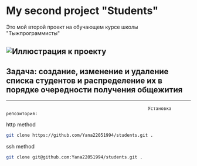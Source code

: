 # My second project "Students"

Это мой второй проект на обучающем курсе школы "Тыжпрограммисты" 

![Иллюстрация к проекту](http://in-poland.com/wp-content/uploads/2017/08/Studenty-poluchayut-diplom.jpg)
-----
Задача: создание, изменение и удаление списка студентов и распределение их в порядке очередности получения общежития
-----
-----

                                                          Установка репозитория:

http method
```sh
git clone https://github.com/Yana22051994/students.git .
```
ssh method
```sh
git clone git@github.com:Yana22051994/students.git .
```
